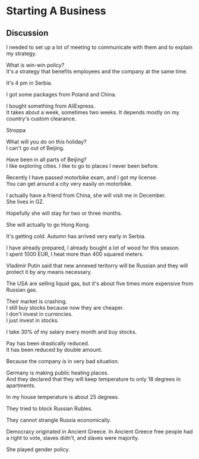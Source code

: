 # Starting A Business
## Discussion
I needed to set up a lot of meeting to communicate with them and to explain my strategy.  

What is win-win policy?  
It's a strategy that benefits employees and the company at the same time.  

It's 4 pm in Serbia.  

I got some packages from Poland and China.  

I bought something from AliExpress.  
It takes about a week, sometimes two weeks. It depends mostly on my country's custom clearance.  

Stroppa

What will you do on this holiday?  
I can't go out of Beijing.  

Have been in all parts of Beijing?  
I like exploring cities. I like to go to places I never been before.   

Recently I have passed motorbike exam, and I got my license.  
You can get around a city very easily on motorbike.  

I actually have a friend from China, she will visit me in December.  
She lives in GZ.  

Hopefully she will stay for two or three months.  

She will actually to go Hong Kong.  

It's getting cold. Autumn has arrived very early in Serbia.  

I have already prepared, I already bought a lot of wood for this season.  
I spent 1000 EUR, I heat more than 400 squared meters.  

Vladimir Putin said that new annexed teritorry will be Russian and they will protect it by any means necessary.  

The USA are selling liquid gas, but it's about five times more expensive from Russian gas.   

Their market is crashing.  
I still buy stocks because now they are cheaper.  
I don't invest in currencies.  
I just invest in stocks.  

I take 30% of my salary every month and buy stocks.  

Pay has been drastically reduced.  
It has been reduced by double amount.  

Because the company is in very bad situation.  

Germany is making public heating places.  
And they declared that they will keep temperature to only 18 degrees in apartments.  

In my house temperature is about 25 degrees.  

They tried to block Russian Rubles.  

They cannot strangle Russia economically.  

Democracy originated in Ancient Greece. In Ancient Greece free people had a right to vote, slaves didn't, and slaves were majority.  

She played gender policy.

